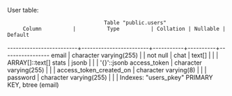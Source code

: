 User table:
                                   
                                   Table "public.users"
         Column          |          Type          | Collation | Nullable |     Default
-------------------------+------------------------+-----------+----------+-----------------
 email                   | character varying(255) |           | not null |
 chat                    | text[]                 |           |          | ARRAY[]::text[]
 stats                   | jsonb                  |           |          | '{}'::jsonb
 access_token            | character varying(255) |           |          |
 access_token_created_on | character varying(8)   |           |          |
 password                | character varying(255) |           |          |
Indexes:
    "users_pkey" PRIMARY KEY, btree (email)